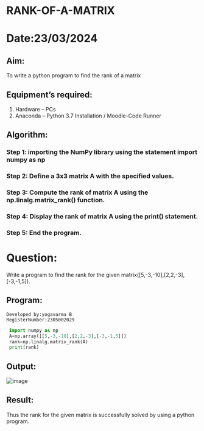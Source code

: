 # RANK-OF-A-MATRIX
# Date:23/03/2024
## Aim:
To write a python program to find the rank of a matrix
## Equipment’s required:
1. 	Hardware – PCs
2. 	Anaconda – Python 3.7 Installation / Moodle-Code Runner
## Algorithm:
### Step 1: importing the NumPy library using the statement import numpy as np
### Step 2: Define a 3x3 matrix A with the specified values.
### Step 3: Compute the rank of matrix A using the np.linalg.matrix_rank() function.
### Step 4: Display the rank of matrix A using the print() statement. 
### Step 5: End the program.
# Question:
  Write a program to find the rank for the given matrix([5,-3,-10],[2,2,-3],[-3,-1,5]).
## Program:
```
Developed by:yogavarma B
RegisterNumber:2305002029 
```
```python
 import numpy as np
 A=np.array([[5,-3,-10],[2,2,-3],[-3,-1,5]])
 rank=np.linalg.matrix_rank(A)
 print(rank)
```
## Output:
![image](https://github.com/kavipriyasp07/RANK-OF-A-MATRIX/assets/155508590/6cdb8c69-3669-4964-ac2c-d21cf6a4a604)


## Result:
Thus the rank for the given matrix is successfully solved by  using a python program.

